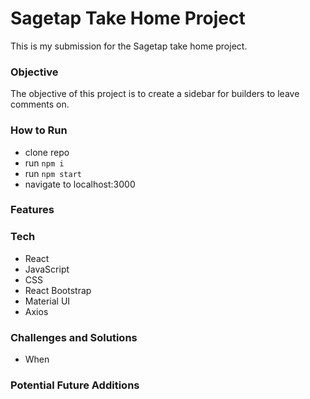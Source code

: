 # Sagetap Take Home Project

This is my submission for the Sagetap take home project.

### Objective
The objective of this project is to create a sidebar for builders to leave comments on.

### How to Run
- clone repo
- run `npm i`
- run `npm start`
- navigate to localhost:3000

### Features

### Tech
- React
- JavaScript
- CSS
- React Bootstrap
- Material UI
- Axios

### Challenges and Solutions
- When

### Potential Future Additions
